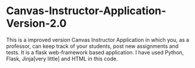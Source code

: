 # Canvas-Instructor-Application-Version-2.0
This is a improved version Canvas Instructor Application in which you, as a professor, can keep track of your students, post new assignments and tests. It is a flask web-framework based application. I have used Python, Flask, Jinja[very little] and HTML in this code.
